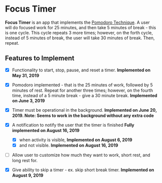 # Focus Timer

**Focus Timer** is an app that implements the [Pomodoro Technique](https://en.wikipedia.org/wiki/Pomodoro_Technique).
A user will do focused work for 25 minutes, and then take 5 minutes of break - this is one cycle. This cycle repeats
3 more times; however, on the forth cycle, instead of 5 minutes of break, the user will
take 30 minutes of break. Then, repeat.

## Features to Implement

- [x] Functionality to start, stop, pause, and reset a timer. **Implemented on May 31, 2019**
- [x] Pomodoro implemented - that is the 25 minutes of work, followed by 5 minutes of rest.
      Repeat for another three times; however, on the fourth time, instead of a 5 minute break - give
      a 30 minute break. **Implemented on June 3, 2019**
- [x] Timer must be operational in the background. **Implemented on June 20, 2019. Note: Seems to work in the background without any extra code**
- [x] A notification to notify the user that the timer is finished **Fully implemented on August 16, 2019**
  - [x] when activity is visible, **Implemented on August 6, 2019**
  - [x] and not visible. **Implemented on August 16, 2019**
- [ ] Allow user to customize how much they want to work, short rest, and long rest for.
- [x] Give ability to skip a timer - ex. skip short break timer. **Implemented on August 9, 2019**

